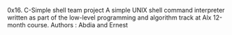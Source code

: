 0x16. C-Simple shell team project
A simple UNIX shell command interpreter written as part of the low-level programming and algorithm track at Alx 12-month course.
Authors : Abdia and Ernest
